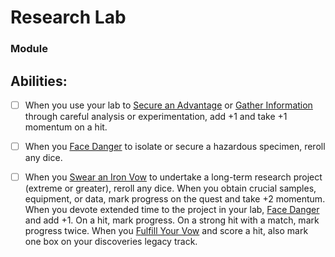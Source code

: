 # Research Lab
### Module


## Abilities:
- [ ] When you use your lab to [Secure an Advantage](5_Moves/Adventure/Secure_an_Advantage.md) or [Gather Information](Gather_Information.md) through careful analysis or experimentation, add +1 and take +1 momentum on a hit.

- [ ] When you [Face Danger](5_Moves/Adventure/Face_Danger.md) to isolate or secure a hazardous specimen, reroll any dice.

- [ ] When you [Swear an Iron Vow](Swear_an_Iron_Vow.md) to undertake a long-term research project (extreme or greater), reroll any dice. When you obtain crucial samples, equipment, or data, mark progress on the quest and take +2 momentum. When you devote extended time to the project in your lab, [Face Danger](5_Moves/Adventure/Face_Danger.md) and add +1. On a hit, mark progress. On a strong hit with a match, mark progress twice. When you [Fulfill Your Vow](Fulfill_Your_Vow.md) and score a hit, also mark one box on your discoveries legacy track.

